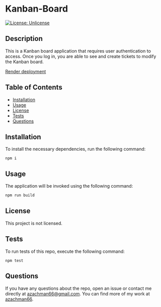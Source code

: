 # Kanban-Board
 [![License: Unlicense](https://img.shields.io/badge/license-Unlicense-blue.svg)](http://unlicense.org/)

## Description

This is a Kanban board application that requires user authentication to access. Once you log in, you are able to see and create tickets to modify the Kanban board.

[Render deployment](https://candidate-search-ofr2.onrender.com)

## Table of Contents
  - [Installation](#installation)
  - [Usage](#usage)
  - [License](#license)
  - [Tests](#tests)
  - [Questions](#questions)

## Installation
  To install the necessary dependencies, run the following command:
  ```
  npm i
  ```

## Usage

The application will be invoked using the following command:

```bash
npm run build
```

## License

This project is not licensed.
  

## Tests
 To run tests of this repo, execute the following command:
  ```
  npm test
  ```
  
  ## Questions
  If you have any questions about the repo, open an issue or contact me directly at [azachman66@gmail.com](mailto:azachman66@gmail.com).
  You can find more of my work at [azachman66](https://github.com/azachman66).